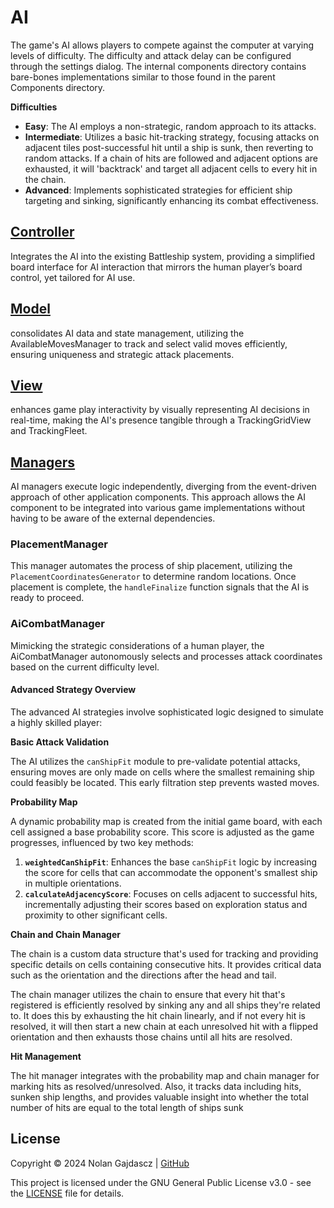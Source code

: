 # AI

The game's AI allows players to compete against the computer at varying levels of difficulty. The
difficulty and attack delay can be configured through the settings dialog. The internal components
directory contains bare-bones implementations similar to those found in the parent Components
directory.

**Difficulties**

- **Easy**: The AI employs a non-strategic, random approach to its attacks.
- **Intermediate**: Utilizes a basic hit-tracking strategy, focusing attacks on adjacent tiles
  post-successful hit until a ship is sunk, then reverting to random attacks. If a chain of hits are
  followed and adjacent options are exhausted, it will 'backtrack' and target all adjacent cells to
  every hit in the chain.
- **Advanced**: Implements sophisticated strategies for efficient ship targeting and sinking,
  significantly enhancing its combat effectiveness.

## [Controller](../README.md#controller)

Integrates the AI into the existing Battleship system, providing a simplified board interface for AI
interaction that mirrors the human player’s board control, yet tailored for AI use.

## [Model](../README.md#model)

consolidates AI data and state management, utilizing the AvailableMovesManager to track and select
valid moves efficiently, ensuring uniqueness and strategic attack placements.

## [View](../README.md#view)

enhances game play interactivity by visually representing AI decisions in real-time, making the AI's
presence tangible through a TrackingGridView and TrackingFleet.

## [Managers](../README.md#managers)

AI managers execute logic independently, diverging from the event-driven approach of other
application components. This approach allows the AI component to be integrated into various game
implementations without having to be aware of the external dependencies.

### PlacementManager

This manager automates the process of ship placement, utilizing the `PlacementCoordinatesGenerator`
to determine random locations. Once placement is complete, the `handleFinalize` function signals
that the AI is ready to proceed.

### AiCombatManager

Mimicking the strategic considerations of a human player, the AiCombatManager autonomously selects
and processes attack coordinates based on the current difficulty level.

#### Advanced Strategy Overview

The advanced AI strategies involve sophisticated logic designed to simulate a highly skilled player:

**Basic Attack Validation**

The AI utilizes the `canShipFit` module to pre-validate potential attacks, ensuring moves are only
made on cells where the smallest remaining ship could feasibly be located. This early filtration
step prevents wasted moves.

**Probability Map**

A dynamic probability map is created from the initial game board, with each cell assigned a base
probability score. This score is adjusted as the game progresses, influenced by two key methods:

1. **`weightedCanShipFit`**: Enhances the base `canShipFit` logic by increasing the score for cells
   that can accommodate the opponent's smallest ship in multiple orientations.
2. **`calculateAdjacencyScore`**: Focuses on cells adjacent to successful hits, incrementally
   adjusting their scores based on exploration status and proximity to other significant cells.

**Chain and Chain Manager**

The chain is a custom data structure that's used for tracking and providing specific details on
cells containing consecutive hits. It provides critical data such as the orientation and the
directions after the head and tail.

The chain manager utilizes the chain to ensure that every hit that's registered is efficiently
resolved by sinking any and all ships they're related to. It does this by exhausting the hit chain
linearly, and if not every hit is resolved, it will then start a new chain at each unresolved hit
with a flipped orientation and then exhausts those chains until all hits are resolved.

**Hit Management**

The hit manager integrates with the probability map and chain manager for marking hits as
resolved/unresolved. Also, it tracks data including hits, sunken ship lengths, and provides valuable
insight into whether the total number of hits are equal to the total length of ships sunk

## License

Copyright © 2024 Nolan Gajdascz | [GitHub](https://github.com/Gajdascz)

This project is licensed under the GNU General Public License v3.0 - see the [LICENSE](LICENSE) file
for details.
